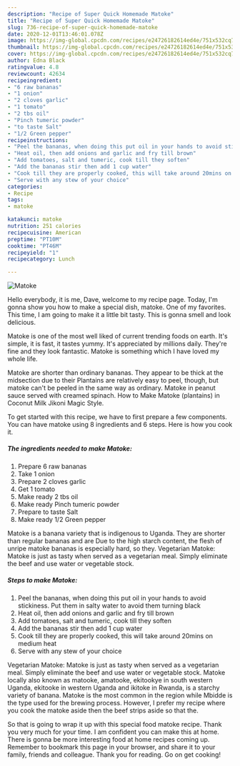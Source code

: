 ```yaml
---
description: "Recipe of Super Quick Homemade Matoke"
title: "Recipe of Super Quick Homemade Matoke"
slug: 736-recipe-of-super-quick-homemade-matoke
date: 2020-12-01T13:46:01.078Z
image: https://img-global.cpcdn.com/recipes/e24726182614ed4e/751x532cq70/matoke-recipe-main-photo.jpg
thumbnail: https://img-global.cpcdn.com/recipes/e24726182614ed4e/751x532cq70/matoke-recipe-main-photo.jpg
cover: https://img-global.cpcdn.com/recipes/e24726182614ed4e/751x532cq70/matoke-recipe-main-photo.jpg
author: Edna Black
ratingvalue: 4.8
reviewcount: 42634
recipeingredient:
- "6 raw bananas"
- "1 onion"
- "2 cloves garlic"
- "1 tomato"
- "2 tbs oil"
- "Pinch tumeric powder"
- "to taste Salt"
- "1/2 Green pepper"
recipeinstructions:
- "Peel the bananas, when doing this put oil in your hands to avoid stickiness. Put them in salty water to avoid them turning black"
- "Heat oil, then add onions and garlic and fry till brown"
- "Add tomatoes, salt and tumeric, cook till they soften"
- "Add the bananas stir then add 1 cup water"
- "Cook till they are properly cooked, this will take around 20mins on medium heat"
- "Serve with any stew of your choice"
categories:
- Recipe
tags:
- matoke

katakunci: matoke 
nutrition: 251 calories
recipecuisine: American
preptime: "PT10M"
cooktime: "PT46M"
recipeyield: "1"
recipecategory: Lunch

---
```



![Matoke](https://img-global.cpcdn.com/recipes/e24726182614ed4e/751x532cq70/matoke-recipe-main-photo.jpg)

Hello everybody, it is me, Dave, welcome to my recipe page. Today, I'm gonna show you how to make a special dish, matoke. One of my favorites. This time, I am going to make it a little bit tasty. This is gonna smell and look delicious.

Matoke is one of the most well liked of current trending foods on earth. It's simple, it is fast, it tastes yummy. It's appreciated by millions daily. They're fine and they look fantastic. Matoke is something which I have loved my whole life.

Matoke are shorter than ordinary bananas. They appear to be thick at the midsection due to their Plantains are relatively easy to peel, though, but matoke can&#39;t be peeled in the same way as ordinary. Matoke in peanut sauce served with creamed spinach. How to Make Matoke (plantains) in Coconut Milk Jikoni Magic Style.


To get started with this recipe, we have to first prepare a few components. You can have matoke using 8 ingredients and 6 steps. Here is how you cook it.

<!--inarticleads1-->

##### The ingredients needed to make Matoke:

1. Prepare 6 raw bananas
1. Take 1 onion
1. Prepare 2 cloves garlic
1. Get 1 tomato
1. Make ready 2 tbs oil
1. Make ready Pinch tumeric powder
1. Prepare to taste Salt
1. Make ready 1/2 Green pepper


Matoke is a banana variety that is indigenous to Uganda. They are shorter than regular bananas and are Due to the high starch content, the flesh of unripe matoke bananas is especially hard, so they. Vegetarian Matoke: Matoke is just as tasty when served as a vegetarian meal. Simply eliminate the beef and use water or vegetable stock. 

<!--inarticleads2-->

##### Steps to make Matoke:

1. Peel the bananas, when doing this put oil in your hands to avoid stickiness. Put them in salty water to avoid them turning black
1. Heat oil, then add onions and garlic and fry till brown
1. Add tomatoes, salt and tumeric, cook till they soften
1. Add the bananas stir then add 1 cup water
1. Cook till they are properly cooked, this will take around 20mins on medium heat
1. Serve with any stew of your choice


Vegetarian Matoke: Matoke is just as tasty when served as a vegetarian meal. Simply eliminate the beef and use water or vegetable stock. Matoke locally also known as matooke, amatooke, ekitookye in south western Uganda, ekitooke in western Uganda and ikitoke in Rwanda, is a starchy variety of banana. Matoke is the most common in the region while Mbidde is the type used for the brewing process. However, I prefer my recipe where you cook the matoke aside then the beef strips aside so that the. 

So that is going to wrap it up with this special food matoke recipe. Thank you very much for your time. I am confident you can make this at home. There is gonna be more interesting food at home recipes coming up. Remember to bookmark this page in your browser, and share it to your family, friends and colleague. Thank you for reading. Go on get cooking!
